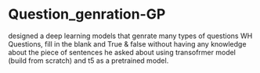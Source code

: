 # Question_genration-GP
designed a deep learning models that genrate many types  of questions WH Questions,  fill in the blank and  True &amp; false without having any knowledge about the piece of sentences he asked about using transofrmer model (build from scratch) and t5 as a pretrained model.
